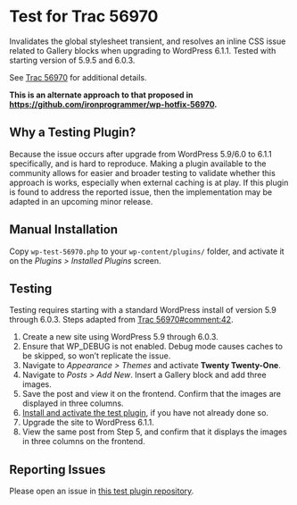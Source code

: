 # Test for Trac 56970

Invalidates the global stylesheet transient, and resolves an inline CSS issue related to Gallery blocks when upgrading to WordPress 6.1.1. Tested with starting version of 5.9.5 and 6.0.3.

See [Trac 56970](https://core.trac.wordpress.org/ticket/56970) for additional details.

**This is an alternate approach to that proposed in https://github.com/ironprogrammer/wp-hotfix-56970.**

## Why a Testing Plugin?
Because the issue occurs after upgrade from WordPress 5.9/6.0 to 6.1.1 specifically, and is hard to reproduce. Making a plugin available to the community allows for easier and broader testing to validate whether this approach is works, especially when external caching is at play. If this plugin is found to address the reported issue, then the implementation may be adapted in an upcoming minor release.

## Manual Installation
Copy `wp-test-56970.php` to your `wp-content/plugins/` folder, and activate it on the *Plugins > Installed Plugins* screen.

## Testing
Testing requires starting with a standard WordPress install of version 5.9 through 6.0.3. Steps adapted from [Trac 56970#comment:42](https://core.trac.wordpress.org/ticket/56970#comment:42).

1. Create a new site using WordPress 5.9 through 6.0.3.
2. Ensure that WP_DEBUG is not enabled. Debug mode causes caches to be skipped, so won’t replicate the issue.
3. Navigate to *Appearance > Themes* and activate **Twenty Twenty-One**.
4. Navigate to *Posts > Add New*. Insert a Gallery block and add three images.
5. Save the post and view it on the frontend. Confirm that the images are displayed in three columns.
6. [Install and activate the test plugin](#manual-installation), if you have not already done so.
7. Upgrade the site to WordPress 6.1.1.
8. View the same post from Step 5, and confirm that it displays the images in three columns on the frontend.

## Reporting Issues
Please open an issue in [this test plugin repository](https://github.com/ironprogrammer/wp-test-56970/issues).
